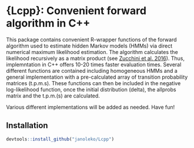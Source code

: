 
# {Lcpp}: Convenient forward algorithm in C++

This package contains convenient R-wrapper functions of the forward
algorithm used to estimate hidden Markov models (HMMs) via direct
numerical maximum likelihood estimation. The algorithm calculates the
likelihood recursively as a matrix product (see [Zucchini et
al. 2016](https://www.taylorfrancis.com/books/mono/10.1201/b20790/hidden-markov-models-time-series-walter-zucchini-iain-macdonald-roland-langrock)).
Thus, implemntation in C++ offers 10-20 times faster evaluation times.
Several different functions are contained including homogeneous HMMs and
a general implementation with a pre-calculated array of transition
probability matrices (t.p.m.s). These functions can then be included in
the negative log-likelihood function, once the initial distribution
(delta), the allprobs matrix and the t.p.m.(s) are calculated.

Various different implementations will be added as needed. Have fun!

## Installation

``` r
devtools::install_github("janoleko/Lcpp")
```
